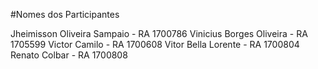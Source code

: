 #Nomes dos Participantes

Jheimisson Oliveira Sampaio - RA 1700786
Vinicius Borges Oliveira    - RA 1705599
Victor Camilo               - RA 1700608
Vitor Bella Lorente         - RA 1700804
Renato Colbar               - RA 1700808
